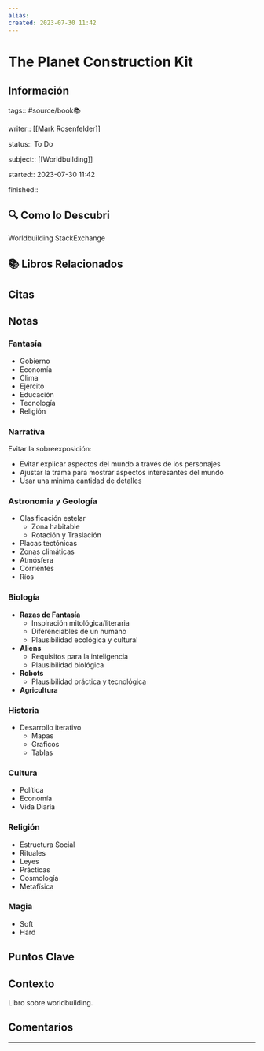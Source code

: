 ```yaml
---
alias: 
created: 2023-07-30 11:42
---
```

# The Planet Construction Kit
## Información
tags:: #source/book📚 

writer:: [[Mark Rosenfelder]]

status:: To Do

subject:: [[Worldbuilding]]

started:: 2023-07-30 11:42

finished::

## 🔍 Como lo Descubri
Worldbuilding StackExchange

## 📚 Libros Relacionados

## Citas

## Notas
### Fantasía
- Gobierno
- Economía
- Clima
- Ejercito
- Educación
- Tecnología
- Religión

### Narrativa
Evitar la sobreexposición:
- Evitar explicar aspectos del mundo a través de los personajes
- Ajustar la trama para mostrar aspectos interesantes del mundo
- Usar una minima cantidad de detalles

### Astronomia y Geología
- Clasificación estelar
	- Zona habitable
	- Rotación y Traslación
- Placas tectónicas
- Zonas climáticas
- Atmósfera
- Corrientes
- Ríos

### Biología
- **Razas de Fantasía**
	- Inspiración mitológica/literaria
	- Diferenciables de un humano
	- Plausibilidad ecológica y cultural
- **Aliens**
	- Requisitos para la inteligencia
	- Plausibilidad biológica
- **Robots**
	- Plausibilidad práctica y tecnológica
- **Agricultura**

### Historia
- Desarrollo iterativo
	- Mapas
	- Graficos
	- Tablas

### Cultura
- Política
- Economía
- Vida Diaría
### Religión
- Estructura Social
- Rituales
- Leyes
- Prácticas
- Cosmología
- Metafísica
### Magia
- Soft
- Hard
## Puntos Clave

## Contexto
Libro sobre worldbuilding.

## Comentarios
___

